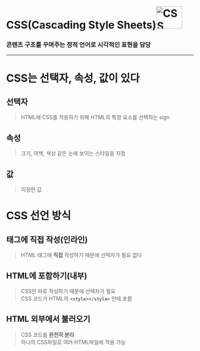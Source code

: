 # CSS(Cascading Style Sheets)<img width="70" height="60" alt="CSS" src="https://user-images.githubusercontent.com/77039437/103879946-d554bf80-511b-11eb-94f4-811f92b01245.png">  
### 콘텐츠 구조를 꾸며주는 정적 언어로 시각적인 표현을 담당
---
# CSS는 선택자, 속성, 값이 있다
## 선택자  
>HTML에 CSS를 적용하기 위해 HTML의 특정 요소를 선택하는 sign  
## 속성  
>크기, 여백, 색상 같은 눈에 보이는 스타일을 지정  
## 값  
>지정한 값  
# CSS 선언 방식  
## 태그에 직접 작성(인라인)  
>HTML 태그에 **직접** 작성하기 때문에 선택자가 필요 없다  
## HTML에 포함하기(내부)  
>CSS만 따로 작성하기 때문에 선택자가 필요  
CSS 코드가 HTML의 **`<style></style>`** 안에 포함  
## HTML 외부에서 불러오기  
>CSS 코드를 **완전히 분리**  
하나의 CSS파일로 여러 HTML파일에 적용 가능
